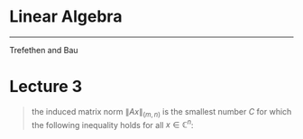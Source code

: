 # Linear Algebra

---
Trefethen and Bau

# Lecture 3

> the induced matrix norm $\lVert A x \|_{(m,n)}$ is the smallest number $C$ for which the following inequality holds for all $x \in \mathbb{C}^n$:
